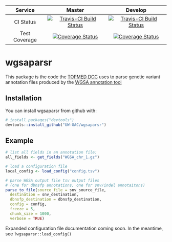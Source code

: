 | **Service** | **Master** | **Develop** |
|:-------------:|:------:|:-------:|
| CI Status | [![Travis-CI Build Status](https://travis-ci.org/UW-GAC/wgsaparsr.svg?branch=master)](https://travis-ci.org/UW-GAC/wgsaparsr) | [![Travis-CI Build Status](https://travis-ci.org/UW-GAC/wgsaparsr.svg?branch=develop)](https://travis-ci.org/UW-GAC/wgsaparsr?branch=develop) |
| Test Coverage | [![Coverage Status](https://img.shields.io/codecov/c/github/UW-GAC/wgsaparsr/master.svg)](https://codecov.io/github/UW-GAC/wgsaparsr/branch/master) | [![Coverage Status](https://img.shields.io/codecov/c/github/UW-GAC/wgsaparsr/develop.svg)](https://codecov.io/github/UW-GAC/wgsaparsr/branch/develop) |

# wgsaparsr

This package is the code the [TOPMED DCC](https://www.nhlbiwgs.org/group/dcc)
uses to parse genetic variant annotation files produced by
the [WGSA annotation tool](https://sites.google.com/site/jpopgen/wgsa)

## Installation

You can install wgsaparsr from github with:

```R
# install.packages("devtools") 
devtools::install_github("UW-GAC/wgsaparsr")
```

## Example

```R 
# list all fields in an annotation file: 
all_fields <- get_fields("WGSA_chr_1.gz")

# load a configuration file
local_config <- load_config("config.tsv")

# parse WGSA output file tsv output files 
# (one for dbnsfp annotations, one for snv/indel annotaitons)
parse_to_file(source_file = snv_source_file,
  destination = snv_destination,
  dbnsfp_destination = dbnsfp_destination,
  config = config,
  freeze = 5,
  chunk_size = 1000,
  verbose = TRUE)
```

Expanded configuration file documentation coming soon. In the meantime, see 
`?wgsaparsr::load_config()`
